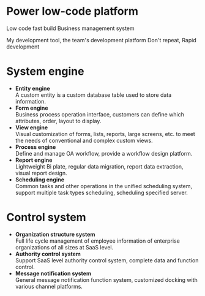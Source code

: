 # Power low-code platform
Low code fast build
Business management system

My development tool, the team's development platform
Don't repeat, Rapid development


# System engine
- **Entity engine**  
A custom entity is a custom database table used to store data information.
- **Form engine**  
Business process operation interface, customers can define which attributes, order, layout to display.
- **View engine**  
Visual customization of forms, lists, reports, large screens, etc. to meet the needs of conventional and complex custom views.
- **Process engine**  
Define and manage OA workflow, provide a workflow design platform.
- **Report engine**  
Lightweight Bi plate, regular data migration, report data extraction, visual report design.
- **Scheduling engine**  
Common tasks and other operations in the unified scheduling system, support multiple task types scheduling, scheduling specified server.

# Control system
- **Organization structure system**  
Full life cycle management of employee information of enterprise organizations of all sizes at SaaS level.
- **Authority control system**  
Support SaaS level authority control system, complete data and function control.
- **Message notification system**  
General message notification function system, customized docking with various channel platforms.

